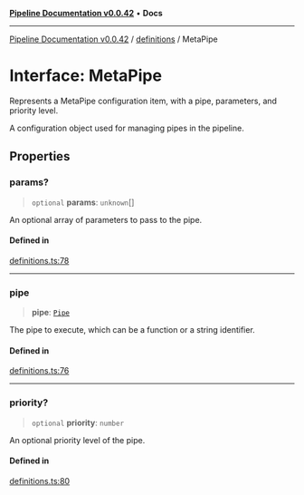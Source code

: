 [**Pipeline Documentation v0.0.42**](../../README.md) • **Docs**

***

[Pipeline Documentation v0.0.42](../../modules.md) / [definitions](../README.md) / MetaPipe

# Interface: MetaPipe

Represents a MetaPipe configuration item, with a pipe, parameters, and priority level.

A configuration object used for managing pipes in the pipeline.

## Properties

### params?

> `optional` **params**: `unknown`[]

An optional array of parameters to pass to the pipe.

#### Defined in

[definitions.ts:78](https://github.com/stonemjs/pipeline/blob/6aa3c0d02a33fc0aff536e37f45d10dc083a2448/src/definitions.ts#L78)

***

### pipe

> **pipe**: [`Pipe`](../type-aliases/Pipe.md)

The pipe to execute, which can be a function or a string identifier.

#### Defined in

[definitions.ts:76](https://github.com/stonemjs/pipeline/blob/6aa3c0d02a33fc0aff536e37f45d10dc083a2448/src/definitions.ts#L76)

***

### priority?

> `optional` **priority**: `number`

An optional priority level of the pipe.

#### Defined in

[definitions.ts:80](https://github.com/stonemjs/pipeline/blob/6aa3c0d02a33fc0aff536e37f45d10dc083a2448/src/definitions.ts#L80)
